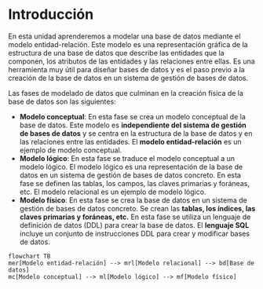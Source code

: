 # Introducción

En esta unidad aprenderemos a modelar una base de datos mediante el modelo entidad-relación. Este modelo es una representación gráfica de la estructura de una base de datos que describe las entidades que la componen, los atributos de las entidades y las relaciones entre ellas. Es una herramienta muy útil para diseñar bases de datos y es el paso previo a la creación de la base de datos en un sistema de gestión de bases de datos.

Las fases de modelado de datos que culminan en la creación física de la base de datos son las siguientes:

- **Modelo conceptual**: En esta fase se crea un modelo conceptual de la base de datos. Este modelo es **independiente del sistema de gestión de bases de datos** y se centra en la estructura de la base de datos y en las relaciones entre las entidades. El **modelo entidad-relación** es un ejemplo de modelo conceptual.
- **Modelo lógico**: En esta fase se traduce el modelo conceptual a un modelo lógico. El modelo lógico es una representación de la base de datos en un sistema de gestión de bases de datos concreto. En esta fase se definen las tablas, los campos, las claves primarias y foráneas, etc. El modelo relacional es un ejemplo de modelo lógico.
- **Modelo físico**: En esta fase se crea la base de datos en un sistema de gestión de bases de datos concreto. Se crean las **tablas, los índices, las claves primarias y foráneas, etc.** En esta fase se utiliza un lenguaje de definición de datos (DDL) para crear la base de datos. El **lenguaje SQL** incluye un conjunto de instrucciones DDL para crear y modificar bases de datos.

```mermaid
flowchart TB
mer[Modelo entidad-relación] --> mrl[Modelo relacional] --> bd[Base de datos]
mc[Modelo conceptual] --> ml[Modelo lógico] --> mf[Modelo físico]
```

```

```
